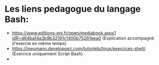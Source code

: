 # Les liens pedagogue du langage Bash:

* https://www.editions-eni.fr/open/mediabook.aspx?idR=d64ba14a3b9b32191c1400b75261eea0 (Explication accompagné d'exercie en même temps)
* https://ineumann.developpez.com/tutoriels/linux/exercices-shell/ (Exercice uniquement Script Bash)
* 
